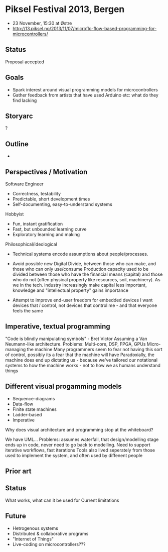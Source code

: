 Piksel Festival 2013, Bergen
==============================
* 23 November, 15:30 at Østre
* http://13.piksel.no/2013/11/07/microflo-flow-based-programming-for-microcontrollers/

Status
------
Proposal accepted

Goals
----------------
* Spark interest around visual programming models for microcontrollers
* Gather feedback from artists that have used Arduino etc: what do they find lacking

Storyarc
-----------
?

Outline
--------
* 

Perspectives / Motivation
--------------------------
Software Engineer
* Correctness, testability
* Predictable, short development times
* Self-documenting, easy-to-understand systems


Hobbyist
* Fun, instant gratification
* Fast, but unbounded learning curve
* Exploratory learning and making


Philosophical/Ideological
* Technical systems encode assumptions about people/processes.

* Avoid possible new Digital Divide,
between those who can make, and those who can only use/consume
Production capacity used to be divided between those who have the financial means (capital) and those
who do not (often physical property like resources, soil, machinery). As we in the tech. industry
increasingly make capital less important, knowledge and "intellectual property" gains importance
* Attempt to improve end-user freedom for embedded devices
I want devices that *I* control, not devices that control me - and that everyone feels the same

Imperative, textual programming
----------------
"Code is blindly manipulating symbols" - Bret Victor
Assuming a Van Neumann-like architecture. Problems: Multi-core, DSP, FPGA, GPUs
Micro-managing the machine
Many programmers seem to fear not having this sort of control, possibly its a fear that the machine will have
Paradoxially, the machine does end up dictating us - 
because we've tailored our notational systems to how the machine works - not to how we as humans understand things


Different visual progamming models
-------------
* Sequence-diagrams
* Data-flow
* Finite state machines
* Ladder-based
* Imperative

Why does visual architecture and programming stop at the whiteboard?

We have UML... Problems: assumes waterfall, that design/modelling stage ends up in code,
never need to go back to modelling. Need to support iterative workflows, fast iterations
Tools also lived seperately from those used to implement the system, and often used by diffenent people

Prior art
---------


Status
-------
What works, what can it be used for
Current limitations


Future
-----------
* Hetrogenous systems
* Distributed & collaborative programs
* "Internet of Things"
* Live-coding on microcontrollers???


